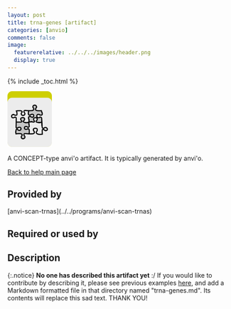 ```yaml
---
layout: post
title: trna-genes [artifact]
categories: [anvio]
comments: false
image:
  featurerelative: ../../../images/header.png
  display: true
---
```



{% include _toc.html %}


<img src="../../images/icons/CONCEPT.png" alt="CONCEPT" style="width:100px; border:none" />

A CONCEPT-type anvi'o artifact. It is typically generated by anvi'o.

[Back to help main page](../../)

## Provided by


<p style="text-align: left" markdown="1"><span class="artifact-p">[anvi-scan-trnas](../../programs/anvi-scan-trnas)</span></p>


## Required or used by

<p style="text-align: left" markdown="1"></p>

## Description

{:.notice}
**No one has described this artifact yet** :/ If you would like to contribute by describing it, please see previous examples [here](https://github.com/merenlab/anvio/tree/master/anvio/docs/artifacts), and add a Markdown formatted file in that directory named "trna-genes.md". Its contents will replace this sad text. THANK YOU!

